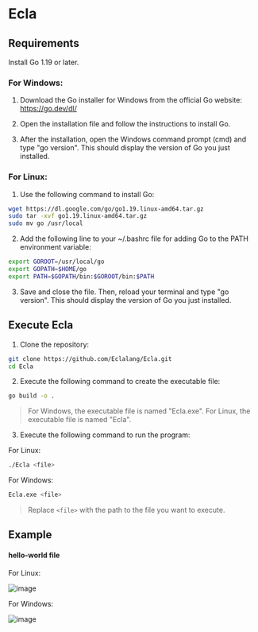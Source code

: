 # Ecla

## Requirements

Install Go 1.19 or later.

### For Windows:

1. Download the Go installer for Windows from the official Go website: https://go.dev/dl/

2. Open the installation file and follow the instructions to install Go.

3. After the installation, open the Windows command prompt (cmd) and type "go version". This should display the version of Go you just installed.

### For Linux:

1. Use the following command to install Go:

```bash
wget https://dl.google.com/go/go1.19.linux-amd64.tar.gz
sudo tar -xvf go1.19.linux-amd64.tar.gz
sudo mv go /usr/local
```

2. Add the following line to your ~/.bashrc file for adding Go to the PATH environment variable:

```bash
export GOROOT=/usr/local/go
export GOPATH=$HOME/go
export PATH=$GOPATH/bin:$GOROOT/bin:$PATH
```

3. Save and close the file. Then, reload your terminal and type "go version". This should display the version of Go you just installed.

## Execute Ecla

1. Clone the repository:

```bash
git clone https://github.com/Eclalang/Ecla.git
cd Ecla
```

2. Execute the following command to create the executable file:

```bash
go build -o .
```

> For Windows, the executable file is named "Ecla.exe". For Linux, the executable file is named "Ecla".

3. Execute the following command to run the program:

For Linux:

```bash
./Ecla <file>
```

For Windows:

```bash
Ecla.exe <file>
```

> Replace ```<file>``` with the path to the file you want to execute.

## Example

#### hello-world file

For Linux:

![image](https://github.com/GuillaumeDupuy/Ecla/assets/56391911/cda6ce8a-35c9-4bd7-8cbc-f749876878b6)

For Windows:
  
![image](https://github.com/GuillaumeDupuy/Ecla/assets/56391911/cc12aaeb-493a-420c-88e0-8a325cb38175)
